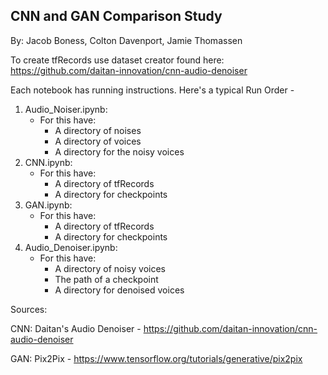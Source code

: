 ## CNN and GAN Comparison Study
By: Jacob Boness, Colton Davenport, Jamie Thomassen

To create tfRecords use dataset creator found here: https://github.com/daitan-innovation/cnn-audio-denoiser

Each notebook has running instructions.
Here's a typical Run Order -

1) Audio_Noiser.ipynb:
	* For this have:
		* A directory of noises
		* A directory of voices
		* A directory for the noisy voices
2) CNN.ipynb:
	* For this have:
		* A directory of tfRecords
		* A directory for checkpoints
3) GAN.ipynb:
	* For this have:
		* A directory of tfRecords
		* A directory for checkpoints
4) Audio_Denoiser.ipynb:
	* For this have:
		* A directory of noisy voices
		* The path of a checkpoint
		* A directory for denoised voices

Sources:

CNN: Daitan's Audio Denoiser - https://github.com/daitan-innovation/cnn-audio-denoiser

GAN: Pix2Pix - https://www.tensorflow.org/tutorials/generative/pix2pix
